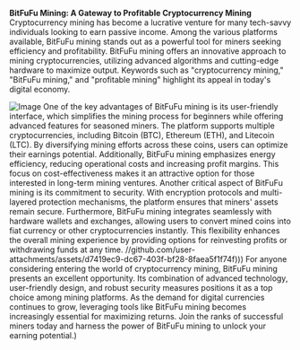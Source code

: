 **BitFuFu Mining: A Gateway to Profitable Cryptocurrency Mining**
Cryptocurrency mining has become a lucrative venture for many tech-savvy individuals looking to earn passive income. Among the various platforms available, BitFuFu mining stands out as a powerful tool for miners seeking efficiency and profitability. BitFuFu mining offers an innovative approach to mining cryptocurrencies, utilizing advanced algorithms and cutting-edge hardware to maximize output. Keywords such as "cryptocurrency mining," "BitFuFu mining," and "profitable mining" highlight its appeal in today's digital economy.

![Image](https://github.com/user-attachments/assets/d7419ec9-dc67-403f-bf28-8faea5f1f74f)
One of the key advantages of BitFuFu mining is its user-friendly interface, which simplifies the mining process for beginners while offering advanced features for seasoned miners. The platform supports multiple cryptocurrencies, including Bitcoin (BTC), Ethereum (ETH), and Litecoin (LTC). By diversifying mining efforts across these coins, users can optimize their earnings potential. Additionally, BitFuFu mining emphasizes energy efficiency, reducing operational costs and increasing profit margins. This focus on cost-effectiveness makes it an attractive option for those interested in long-term mining ventures.
Another critical aspect of BitFuFu mining is its commitment to security. With encryption protocols and multi-layered protection mechanisms, the platform ensures that miners' assets remain secure. Furthermore, BitFuFu mining integrates seamlessly with hardware wallets and exchanges, allowing users to convert mined coins into fiat currency or other cryptocurrencies instantly. This flexibility enhances the overall mining experience by providing options for reinvesting profits or withdrawing funds at any time.
 //github.com/user-attachments/assets/d7419ec9-dc67-403f-bf28-8faea5f1f74f)))
For anyone considering entering the world of cryptocurrency mining, BitFuFu mining presents an excellent opportunity. Its combination of advanced technology, user-friendly design, and robust security measures positions it as a top choice among mining platforms. As the demand for digital currencies continues to grow, leveraging tools like BitFuFu mining becomes increasingly essential for maximizing returns. Join the ranks of successful miners today and harness the power of BitFuFu mining to unlock your earning potential.)
